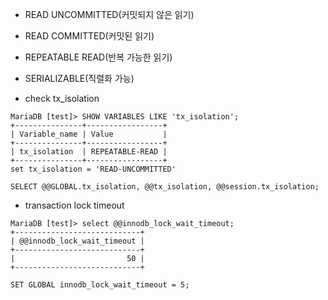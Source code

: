 
* READ UNCOMMITTED(커밋되지 않은 읽기)
* READ COMMITTED(커밋된 읽기)
* REPEATABLE READ(반복 가능한 읽기)
* SERIALIZABLE(직렬화 가능)


* check tx_isolation
```
MariaDB [test]> SHOW VARIABLES LIKE 'tx_isolation';
+---------------+-----------------+
| Variable_name | Value           |
+---------------+-----------------+
| tx_isolation  | REPEATABLE-READ |
+---------------+-----------------+
set tx_isolation = 'READ-UNCOMMITTED'

SELECT @@GLOBAL.tx_isolation, @@tx_isolation, @@session.tx_isolation;
```


* transaction lock timeout
```
MariaDB [test]> select @@innodb_lock_wait_timeout;
+----------------------------+
| @@innodb_lock_wait_timeout |
+----------------------------+
|                         50 |
+----------------------------+

SET GLOBAL innodb_lock_wait_timeout = 5;
```
